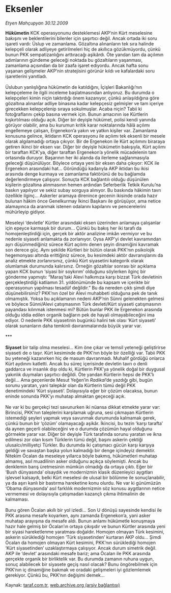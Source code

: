 # Eksenler

*Etyen Mahçupyan 30.12.2009*

<div class="yazi"><b>Hükümetin</b> KCK operasyonunu desteklemesi AKP’nin Kürt meselesine bakışını ve beklentilerini bilenler için şaşırtıcı değil. Ancak ortada iki soru işareti vardı: Üslup ve zamanlama. Gözaltına alınanların tek sıra halinde kelepçeli olarak adliyeye getirilmeleri hiç de akıllıca gözükmüyordu, çünkü bunun PKK sempatizanlığını arttıracağı aşikârdı. Öte yandan tam da açılımın adımlarının gündeme geleceği noktada bu gözaltıların yaşanması, zamanlama açısından da bir zaafa işaret ediyordu. Ancak hafta sonu yaşanan gelişmeler AKP’nin stratejisini görünür kıldı ve kafalardaki soru işaretlerini yanıtladı. <br/><br/>Üslubun yanlışlığına hükümetin de katıldığını, İçişleri Bakanlığı’nın kelepçeleme ile ilgili inceleme başlatmasından anlıyoruz. Bu durumda o kelepçeleri kimin niçin taktırdığı önem kazanıyor, çünkü anlaşıldığına göre gözaltına alınanlar adliye binasına kadar kelepçesiz gelmişler ve tam içeriye girecekken kelepçelenip sıraya sokulmuşlar. Acaba niçin? Tabii ki fotoğraflarını çekip basına vermek için. Bunun amacının ise Kürtlerin kışkırtılması olduğu açık. Diğer bir deyişle hükümet, polisi kendi yanında görüyor olabilir, ama bu kurumun kritik karar noktalarında hâlâ açılımı engellemeye çalışan, Ergenekon’a yakın ve yatkın kişiler var. Zamanlama konusuna gelince, iktidarın KCK operasyonu ile açılımı tek eksenli bir mesele olarak algılamadığı ortaya çıkıyor. Bir de Ergenekon ile Kürt açılımını biraraya getiren ikinci bir eksen var. Diğer bir deyişle hükümetin bakışıyla, Kürt açılımı bir taraftan KCK’ya, diğer taraftan Ergenekon’a yönelik mücadelenin tam ortasında duruyor. Başarının her iki alanda da ilerleme sağlanmasıyla geleceği düşünülüyor. Böylece ortaya yeni bir eksen daha çıkıyor: KCK ile Ergenekon arasındaki hat... Göründüğü kadarıyla AKP iktidarı bu ikisi arasında denge kurmaya ve zamanlama faktörünü de bu bağlamda değerlendirmeye çalışıyor. Sonuçta KCK bağlantılı olduğu düşünülen kişilerin gözaltına alınmasının hemen ardından Seferberlik Tetkik Kurulu’na baskın yapılıyor ve sekiz subay sorguya alınıyor. Bu baskında hâkimin tavrı özellikle ilginç... Askerler aramaya direnince gecenin ikisinde orada hazır bulunan hâkim önce Genelkurmay İkinci Başkanı ile görüşüyor, ama netice alamayınca da aranmak istenen odalarını kapılarını ve pencerelerini mühürleyip gidiyor. <br/><br/>Meseleyi ‘devletle’ Kürtler arasındaki eksen üzerinden anlamaya çalışanlar için epeyce karmaşık bir durum... Çünkü bu bakış her iki tarafı da homojenleştirdiği için, gerçek bir aktör analizine imkân vermiyor ve bu nedenle siyaseti anlamakta da zorlanıyor. Oysa AKP’yi devlet kavramından ayrı düşünmediğiniz sürece Kürt açılımı denen şeyin dinamiğini kavramak son derece güç. Aynı şekilde Kürtleri bir bütün olarak PKK’nın psikolojik hegemonyası altında erittiğiniz sürece, bu kesimdeki aktör davranışlarını da analiz etmekte zorlanırsınız, çünkü Kürt siyasetini kategorik olarak olumlamak durumunda kalırsınız. Örneğin gözaltılar sonrası bir açıklama yapan KCK bunun ‘siyasi bir soykırım’ olduğunu söylerken ilginç bir gönderme yapmıştı: “Maraş’taki Alevi halkımıza karşı bizzat Türk devletinin gerçekleştirdiği katliamın 31. yıldönümünde bu kapsam ve içerikte bir operasyonun yapılması tesadüf değildir.” Bu da nereden çıktı şimdi diye düşünebilirsiniz? PKK’nın özel bir Alevi muhabbeti olduğuna pek de tanık olmamıştık. Yoksa bu açıklamanın nedeni AKP’nin Sünni gelenekten gelmesi ve böylece Sünni/Alevi çatışmasının Türk devleti/Kürt siyaseti çatışmasının payandası kılınmak istenmesi mi? Bütün bunlar PKK ile Ergenekon arasında olduğu iddia edilen organik bağların pek de hayali olmayabileceğini ima ediyor. O nedenle PKK siyasetinin bugünkü halini tek olası ‘Kürt siyaseti’ olarak sunanların daha temkinli davranmalarında büyük yarar var. <br/><br/>***<b> <br/><br/>Siyaset</b> bir talip olma meselesi... Kim öne çıkar ve temsil yeteneği geliştirirse siyaseti de o taşır. Kürt kesiminde de PKK’nın böyle bir özelliği var. Tabii PKK bu yeteneği kazanırken hiç de masum davranmadı. Muhalif gördüğü onlarca Kürt aydınını katletti. Ancak bu süreç içerisinde devletin tavrı o denli gaddarca ve insanlık dışı oldu ki, Kürtlerin PKK’ya yönelik doğal bir duygusal yakınlık duymaları şaşırtıcı değildi. Öte yandan Kürtlerin hepsi de PKK’lı değil... Ama geçenlerde Mesut Yeğen’in <i>Radikal</i>’de yazdığı gibi, bugün sorunu yaratan, yani talepkâr olan da Kürtlerin tümü değil PKK denetimindeki ‘Kürt siyaseti’. Dolayısıyla eğer bir çözüm olacaksa, bunun eninde sonunda PKK’yı muhatap almaktan geçeceği açık. <br/><br/>Ne var ki bu gerçekçi tezi savunurken iki nüansa dikkat etmekte yarar var: Birincisi, PKK’nın taleplerini karşılamak uğruna, sesi çıkmayan Kürtlerin istemediği şeyleri yapmak veya savunmak durumunda kalmamak gerek, çünkü bunun bir ‘çözüm’ olamayacağı aşikâr. İkincisi, bu tezin ‘karşı tarafta’ da aynen geçerli olabileceğini ve o durumda çözümün hayal olduğunu görmekte yarar var. Diğer bir deyişle Türk tarafında sorunu yaratan ve ikna edilmesi zor olan kısım Türklerin tümü değil, başını askerin çektiği ulusalcı/milliyetçi Türkler. Bu durumda iki çatışmacı gücün karşı karşıya geldiği ve savaştan başka yolun kalmadığı bir denge içindeyiz demektir. Nitekim Öcalan da meseleye yıllarca böyle bakmış, hükümetleri muhatap almamış, asıl muadilinin asker olduğunu açıkça söylemişti. Ancak bu denklemin barış üretmesinin mümkün olmadığı da ortaya çıktı. Eğer bir ‘Bush dünyasında’ olsaydık ve modernizmin klasik düzenleyici aygıtları işlevsel kalsaydı, belki Kürt meselesi de ulusal bir bölünme ile sonuçlanabilir, ya da aşırı kanlı bir bastırma hareketine konu olurdu. Ne var ki günümüzün ‘Obama dünyasında’ asıl farklılık modernizmin söz konusu aygıtlarının netice vermemesi ve dolayısıyla çatışmadan kazançlı çıkma ihtimalinin de kalmaması. <br/><br/>Bunu gören Öcalan akıllı bir yol izledi... Son U dönüşü sayesinde kendisi ile PKK arasına mesafe koyarken, aynı zamanda Ergenekon’a, yani asker muhatap arayışına da mesafe aldı. Bunun anlamı hükümetle konuşmaya hazır hale gelmiş bir Öcalan’ın ortaya çıkışıdır ve bunun Kürtler arasında yeni bir siyasi hareketlenme yaratması doğaldır. Homojen olmayan Türk kesimini, askerin sürüklediği homojen ‘Türk siyasetinden’ kurtaran AKP oldu... Şimdi Öcalan da homojen olmayan Kürt kesimini, PKK’nın sürüklediği homojen ‘Kürt siyasetinden’ uzaklaştırmaya çalışıyor. Ancak durum simetrik değil. AKP ile ‘devlet’ arasındaki mesafe bariz; ama Öcalan ile PKK arasında gerçekte organik bir birliktelik var. Bu durumda zamanın ruhuna uygun, sonuç alabilecek bir siyasete geçiş nasıl olacak? Bunu öngörebilmek için PKK’nın iç dinamiğine bakmak ve oradaki gelişmeleri iyi gözlemlemek gerekiyor. Çünkü bu, PKK’nın değişimi demek...
              </div>

Kaynak: [taraf.com.tr](http://taraf.com.tr:80/makale/9281.htm), [web.archive.org (arşiv bağlantısı)](http://web.archive.org/web/20100308223502/http://taraf.com.tr:80/makale/9281.htm)

